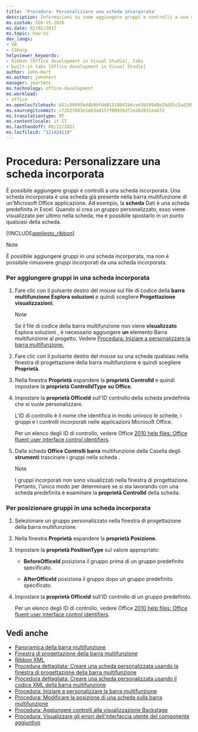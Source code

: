 ```yaml
---
title: 'Procedura: Personalizzare una scheda incorporata'
description: Informazioni su come aggiungere gruppi e controlli a una scheda incorporata. Una scheda incorporata è una scheda già presente nella barra multifunzione di un'Microsoft Office applicazione.
ms.custom: SEO-VS-2020
ms.date: 02/02/2017
ms.topic: how-to
dev_langs:
- VB
- CSharp
helpviewer_keywords:
- Ribbon [Office development in Visual Studio], tabs
- built-in tabs [Office development in Visual Studio]
author: John-Hart
ms.author: johnhart
manager: jmartens
ms.technology: office-development
ms.workload:
- office
ms.openlocfilehash: b51c89095bd4b99fdd815198d1b6ced3b599d8e29d35c5ad2892f21c8990c8ea
ms.sourcegitcommit: c72b2f603e1eb3a4157f00926df2e263831ea472
ms.translationtype: MT
ms.contentlocale: it-IT
ms.lasthandoff: 08/12/2021
ms.locfileid: "121424110"
---
```

# <a name="how-to-customize-a-built-in-tab"></a>Procedura: Personalizzare una scheda incorporata
  È possibile aggiungere gruppi e controlli a una scheda incorporata. Una scheda incorporata è una scheda già presente nella barra multifunzione di un'Microsoft Office applicazione. Ad esempio, la **scheda** Dati è una scheda predefinita in Excel. Quando si crea un gruppo personalizzato, esso viene visualizzato per ultimo nella scheda, ma è possibile spostarlo in un punto qualsiasi della scheda.

 [!INCLUDE[appliesto_ribbon](../vsto/includes/appliesto-ribbon-md.md)]

> [!NOTE]
> È possibile aggiungere gruppi in una scheda incorporata, ma non è possibile rimuovere gruppi incorporati da una scheda incorporata.

### <a name="to-add-groups-to-a-built-in-tab"></a>Per aggiungere gruppi in una scheda incorporata

1. Fare clic con il pulsante destro del mouse sul file di codice della **barra multifunzione Esplora soluzioni** e quindi scegliere **Progettazione visualizzazioni**.

    > [!NOTE]
    > Se il file di codice della barra multifunzione non viene **visualizzato** Esplora soluzioni , è necessario aggiungere **un** elemento Barra multifunzione al progetto. Vedere [Procedura: Iniziare a personalizzare la barra multifunzione.](../vsto/how-to-get-started-customizing-the-ribbon.md)

2. Fare clic con il pulsante destro del mouse su una scheda qualsiasi nella finestra di progettazione della barra multifunzione e quindi scegliere **Proprietà**.

3. Nella finestra **Proprietà** espandere la **proprietà ControlId** e quindi impostare la **proprietà ControlIdType** **su Office**.

4. Impostare la **proprietà OfficeId** sull'ID controllo della scheda predefinita che si vuole personalizzare. 

     L'ID di controllo è il nome che identifica in modo univoco le schede, i gruppi e i controlli incorporati nelle applicazioni Microsoft Office.

     Per un elenco degli ID di controllo, vedere Office [2010 help files: Office fluent user interface control identifiers](https://www.microsoft.com/download/details.aspx?id=6627).

5. Dalla scheda **Office Controlli barra** multifunzione della Casella degli **strumenti** trascinare i gruppi nella scheda .

    > [!NOTE]
    > I gruppi incorporati non sono visualizzati nella finestra di progettazione. Pertanto, l'unico modo per determinare se si sta lavorando con una scheda predefinita è esaminare la **proprietà ControlId** della scheda.

### <a name="to-position-groups-on-a-built-in-tab"></a>Per posizionare gruppi in una scheda incorporata

1. Selezionare un gruppo personalizzato nella finestra di progettazione della barra multifunzione.

2. Nella finestra **Proprietà** espandere la **proprietà Posizione.**

3. Impostare la **proprietà PositionType** sul valore appropriato:

    - **BeforeOfficeId** posiziona il gruppo prima di un gruppo predefinito specificato.

    - **AfterOfficeId** posiziona il gruppo dopo un gruppo predefinito specificato.

4. Impostare la **proprietà OfficeId** sull'ID controllo di un gruppo predefinito.

     Per un elenco degli ID di controllo, vedere Office [2010 help files: Office fluent user interface control identifiers](https://www.microsoft.com/download/details.aspx?id=6627).

## <a name="see-also"></a>Vedi anche
- [Panoramica della barra multifunzione](../vsto/ribbon-overview.md)
- [Finestra di progettazione della barra multifunzione](../vsto/ribbon-designer.md)
- [Ribbon XML](../vsto/ribbon-xml.md)
- [Procedura dettagliata: Creare una scheda personalizzata usando la finestra di progettazione della barra multifunzione](../vsto/walkthrough-creating-a-custom-tab-by-using-the-ribbon-designer.md)
- [Procedura dettagliata: Creare una scheda personalizzata usando il codice XML della barra multifunzione](../vsto/walkthrough-creating-a-custom-tab-by-using-ribbon-xml.md)
- [Procedura: Iniziare a personalizzare la barra multifunzione](../vsto/how-to-get-started-customizing-the-ribbon.md)
- [Procedura: Modificare la posizione di una scheda sulla barra multifunzione](../vsto/how-to-change-the-position-of-a-tab-on-the-ribbon.md)
- [Procedura: Aggiungere controlli alla visualizzazione Backstage](../vsto/how-to-add-controls-to-the-backstage-view.md)
- [Procedura: Visualizzare gli errori dell'interfaccia utente del componente aggiuntivo](../vsto/how-to-show-add-in-user-interface-errors.md)
